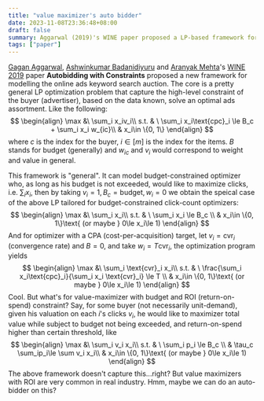 ```yaml
---
title: "value maximizer's auto bidder"
date: 2023-11-08T23:36:48+08:00
draft: false
summary: Aggarwal (2019)'s WINE paper proposed a LP-based framework for modelling autobidder for value maximizers. But it does not capture value maximizing bidders with budget and ROI constraints.
tags: ["paper"]
---
```


[Gagan Aggarwal](https://dblp.org/pid/75/3847.html), [Ashwinkumar Badanidiyuru](https://dblp.org/pid/15/2638.html) and [Aranyak Mehta](https://dblp.org/pid/23/6337.html)'s [WINE 2019](https://dblp.org/db/conf/wine/wine2019.html#AggarwalBM19) paper **Autobidding with Constraints** proposed a new framework for modelling the online ads keyword search auction. The core is a pretty general LP optimization problem that capture the high-level constraint of the buyer (advertiser), based on the data known, solve an optimal ads assortment. Like the following:
$$
\begin{align}
\max &\ \sum_i x_iv_i\\
s.t. & \ \sum_i x_i\text{cpc}_i \le B_c  + \sum_i x_i w_{ic}\\
& x_i\in \{0, 1\}
\end{align}
$$
where $c$ is the index for the buyer, $i\in [m]$ is the index for the items. $B$ stands for budget (generally) and $w_{ic}$ and $v_i$ would correspond to weight and value in general.

This framework is "general". It can model budget-constrained optimizer who, as long as his budget is not exceeded, would like to maximize clicks, i.e. $\sum_i x_i$, then by taking $v_i = 1, B_c = \text{budget},w_i = 0$ we obtain the speical case of the above LP tailored for budget-constrained click-count optimizers:
$$
\begin{align}
\max &\ \sum_i x_i\\
s.t. & \ \sum_i x_i \le B_c \\
& x_i\in \{0, 1\}\text{ (or maybe } 0\le x_i\le 1)
\end{align}
$$
And for optimizer with a CPA (cost-per-acquisition) target, let $v_i = \text{cvr}_i$ (convergence rate) and $B = 0$, and take $w_i = T\text{cvr}_i$, the optimization program yields
$$
\begin{align}
\max &\ \sum_i \text{cvr}_i x_i\\
s.t. & \ \frac{\sum_i x_i\text{cpc}_i}{\sum_i x_i \text{cvr}_i} \le T \\
& x_i\in \{0, 1\}\text{ (or maybe } 0\le x_i\le 1)
\end{align}
$$
Cool. But what's for value-maximizer with budget and ROI (return-on-spend) constraint? Say, for some buyer (not necessarily unit-demand), given his valuation on each $i$'s clicks $v_i$, he would like to maximizer total value while subject to budget not being exceeded, and return-on-spend higher than certain threshold, like
$$
\begin{align}
\max &\ \sum_i v_i x_i\\
s.t. & \ \sum_i p_i \le B_c \\
& \tau_c \sum_ip_i\le \sum v_i x_i\\
& x_i\in \{0, 1\}\text{ (or maybe } 0\le x_i\le 1)
\end{align}
$$
The above framework doesn't capture this...right? But value maximizers with ROI are very common in real industry. Hmm, maybe we can do an auto-bidder on this?
